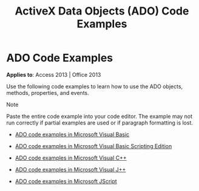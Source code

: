 ﻿---
title: ActiveX Data Objects (ADO) Code Examples
TOCTitle: ADO Code Examples
ms:assetid: ef019dc7-bb60-a989-f0eb-2ba0644b3fde
ms:mtpsurl: https://msdn.microsoft.com/library/JJ250213(v=office.15)
ms:contentKeyID: 48548572
ms.date: 09/18/2015
mtps_version: v=office.15
---

# ADO Code Examples


**Applies to**: Access 2013 | Office 2013

Use the following code examples to learn how to use the ADO objects, methods, properties, and events.


> [!NOTE]
> Paste the entire code example into your code editor. The example may not run correctly if partial examples are used or if paragraph formatting is lost.



  - [ADO code examples in Microsoft Visual Basic](ado-code-examples-in-microsoft-visual-basic.md)

  - [ADO code examples in Microsoft Visual Basic Scripting Edition](ado-code-examples-in-microsoft-visual-basic-scripting-edition.md)

  - [ADO code examples in Microsoft Visual C++](ado-code-examples-in-microsoft-visual-c.md)

  - [ADO code examples in Microsoft Visual J++](ado-code-examples-in-microsoft-visual-j.md)

  - [ADO code examples in Microsoft JScript](ado-code-examples-in-microsoft-jscript.md)

